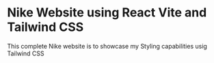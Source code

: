 # Nike Website using React Vite and Tailwind CSS

This complete Nike website is to showcase my Styling capabilities usig Tailwind CSS
